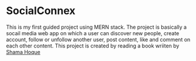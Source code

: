 # SocialConnex
This is my first guided project using MERN stack. The project is basically a socail media web app on which a user can discover new people, create account, follow or unfollow another user, post content, like and comment on each other content. This project is created by reading a book wriiten by [Shama Hoque](https://github.com/shamahoque)
